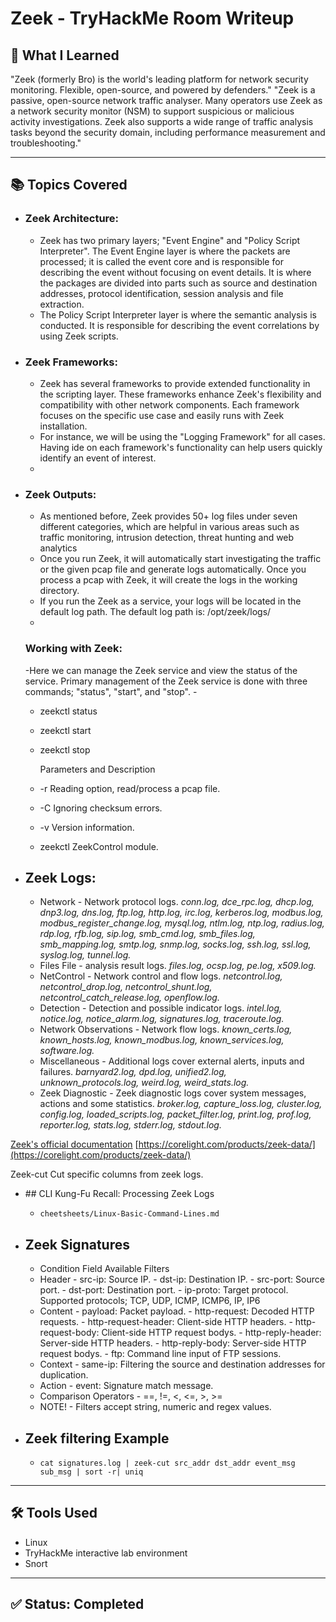 # Zeek - TryHackMe Room Writeup

## 🧠 What I Learned

"Zeek (formerly Bro) is the world's leading platform for network security monitoring. Flexible, open-source, and powered by defenders." "Zeek is a passive, open-source network traffic analyser. Many operators use Zeek as a network security monitor (NSM) to support suspicious or malicious activity investigations. Zeek also supports a wide range of traffic analysis tasks beyond the security domain, including performance measurement and troubleshooting."

---

## 📚 Topics Covered

- ### Zeek Architecture:
  - Zeek has two primary layers; "Event Engine" and "Policy Script Interpreter". The Event Engine layer is where the packets are processed; it is called the event core and is responsible for describing the event without focusing on event details. It is where the packages are divided into parts such as source and destination addresses, protocol identification, session analysis and file extraction.
  - The Policy Script Interpreter layer is where the semantic analysis is conducted. It is responsible for describing the event correlations by using Zeek scripts.

- ### Zeek Frameworks:

  - Zeek has several frameworks to provide extended functionality in the scripting layer. These frameworks enhance Zeek's flexibility and compatibility with other network components. Each framework focuses on the specific use case and easily runs with Zeek installation.
  - For instance, we will be using the "Logging Framework" for all cases. Having ide on each framework's functionality can help users quickly identify an event of interest.
  - 
- ### Zeek Outputs:
  
  - As mentioned before, Zeek provides 50+ log files under seven different categories, which are helpful in various areas such as traffic monitoring, intrusion detection, threat hunting and web analytics
  - Once you run Zeek, it will automatically start investigating the traffic or the given pcap file and generate logs automatically. Once you process a pcap with Zeek, it will create the logs in the working directory.
  - If you run the Zeek as a service, your logs will be located in the default log path. The default log path is: /opt/zeek/logs/
  - 
  ### Working with Zeek:

  -Here we can manage the Zeek service and view the status of the service. Primary management of the Zeek service is done with three commands; "status", "start", and "stop".
  -![]()
  - zeekctl status
  - zeekctl start 
  - zeekctl stop

    Parameters and Description
  - -r	 Reading option, read/process a pcap file.
  - -C	 Ignoring checksum errors.
  - -v	 Version information.
  - zeekctl	ZeekControl module.
    
- ## Zeek Logs:

  - Network - Network protocol logs. *conn.log, dce_rpc.log, dhcp.log, dnp3.log, dns.log, ftp.log, http.log, irc.log,
                        kerberos.log, modbus.log, modbus_register_change.log, mysql.log, ntlm.log, ntp.log,
                        radius.log, rdp.log, rfb.log, sip.log, smb_cmd.log, smb_files.log, smb_mapping.log,
                        smtp.log, snmp.log, socks.log, ssh.log, ssl.log, syslog.log, tunnel.log.*
  - Files File - analysis result logs. *files.log, ocsp.log, pe.log, x509.log.*
  - NetControl - Network control and flow logs. *netcontrol.log, netcontrol_drop.log, netcontrol_shunt.log, netcontrol_catch_release.log, openflow.log.*
  - Detection - Detection and possible indicator logs. *intel.log, notice.log, notice_alarm.log, signatures.log, traceroute.log.*
  - Network Observations - Network flow logs. *known_certs.log, known_hosts.log, known_modbus.log, known_services.log, software.log.*
  - Miscellaneous - Additional logs cover external alerts, inputs and failures. *barnyard2.log, dpd.log, unified2.log, unknown_protocols.log, weird.log, weird_stats.log.*
  - Zeek Diagnostic - Zeek diagnostic logs cover system messages, actions and some statistics. *broker.log, capture_loss.log, cluster.log, config.log, loaded_scripts.log, packet_filter.log, print.log, prof.log, reporter.log, stats.log, stderr.log, stdout.log.*

[Zeek's official documentation](https://docs.zeek.org/en/current/script-reference/log-files.html)
[https://corelight.com/products/zeek-data/](https://corelight.com/products/zeek-data/)

Zeek-cut	Cut specific columns from zeek logs.

- ##﻿ CLI Kung-Fu Recall: Processing Zeek Logs
  - `cheetsheets/Linux-Basic-Command-Lines.md`

- ## Zeek Signatures
  - Condition Field Available Filters
  - Header
           - src-ip: Source IP.
           - dst-ip: Destination IP.
           - src-port: Source port.
           - dst-port: Destination port.
           - ip-proto: Target protocol. Supported protocols; TCP, UDP, ICMP, ICMP6, IP, IP6     
  - Content
            - payload: Packet payload.
            - http-request: Decoded HTTP requests.
            - http-request-header: Client-side HTTP headers.
            - http-request-body: Client-side HTTP request bodys.
            - http-reply-header: Server-side HTTP headers.
            - http-reply-body: Server-side HTTP request bodys.
            - ftp: Command line input of FTP sessions.
  - Context
            - same-ip: Filtering the source and destination addresses for duplication.     
  - Action
            - event: Signature match message.
  - Comparison Operators
            - ==, !=, <, <=, >, >=
  - NOTE!
            - Filters accept string, numeric and regex values.    
- ## Zeek filtering Example
  - `cat signatures.log | zeek-cut src_addr dst_addr event_msg sub_msg | sort -r| uniq`   
---

## 🛠️ Tools Used

- Linux
- TryHackMe interactive lab environment
- Snort

---

## ✅ Status: Completed
